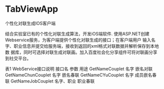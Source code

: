 TabViewApp
==========
个性化对联生成IOS客户端

结合实验室已有的个性化对联生成算法，开发iOS端软件.
使用ASP.NET创建Webservice服务，为客户端提供个性化对联生成的接口；在客户端用户
输入名字、职业信息并提交给服务端，接收到返回的xml格式对联数据并解析保存到本地数
据库，同时可选择对联生成对联画。加入百度社会化分享组件可将对联画分享到社交平台。


表1  WebService接口说明
接口名	参数	用途
GetNameCouplet	名字	嵌名对联
GetNameChunCouplet	名字	嵌名春联
GetNameCYuCouplet	名字	成员嵌名春联
GetNameJobCouplet	名字、职业	职业春联


